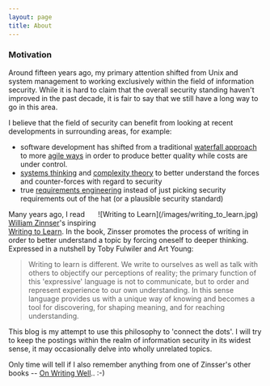 ```yaml
---
layout: page
title: About
---
```


### Motivation
Around fifteen years ago, my primary attention shifted from Unix and system management to working exclusively within the field of information security. While it is hard to claim that the overall security standing haven't improved in the past decade, it is fair to say that we still have a long way to go in this area.

I believe that the field of security can benefit from looking at recent developments in surrounding areas, for example:

- software development has shifted from a traditional [waterfall approach][waterfall] to more [agile ways][manifesto] in order to produce better quality while costs are under control.
- [systems thinking][systems_thinking] and [complexity theory][complexity_theory] to better understand the forces and counter-forces with regard to security
- true [requirements engineering][requirements_engineering] instead of just picking security requirements out of the hat (or a plausible security standard)

<div style="float:right;margin:0 10px 10px 0" markdown="1">
  ![Writing to Learn](/images/writing_to_learn.jpg)
</div>

Many years ago, I read [William Zinnser][zinnser]'s inspiring [Writing to Learn][writing]. In the book, Zinsser promotes the process of writing in order to better understand a topic by forcing oneself to deeper thinking. Expressed in a nutshell by Toby Fulwiler and Art Young:

> Writing to learn is different. We write to ourselves as well as talk with others to objectify our perceptions of reality; the primary function of this 'expressive' language is not to communicate, but to order and represent experience to our own understanding. In this sense language provides us with a unique way of knowing and becomes a tool for discovering, for shaping meaning, and for reaching understanding.

This blog is my attempt to use this philosophy to 'connect the dots'. I will try to keep the postings within the realm of information security in its widest sense, it may occasionally delve into wholly unrelated topics.

Only time will tell if I also remember anything from one of Zinsser's other books -- [On Writing Well][writing_well].. :-)

[manifesto]: http://agilemanifesto.org/
[zinnser]: http://www.williamzinsserwriter.com/
[requirements_engineering]: http://en.wikipedia.org/wiki/Requirements_analysis#Requirements_engineering
[systems_thinking]: http://en.wikipedia.org/wiki/Systems_thinking
[complexity_theory]: http://en.wikipedia.org/wiki/Complex_systems
[writing]: http://www.amazon.com/Writing-Learn-William-Zinsser/dp/0062720406
[waterfall]: http://en.wikipedia.org/wiki/Waterfall_model
[writing_well]: http://www.amazon.com/Writing-Well-25th-Anniversary-Nonfiction/dp/0060006641
